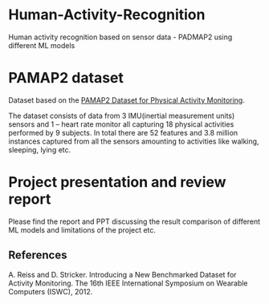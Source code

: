 # Human-Activity-Recognition
Human activity recognition based on sensor data - PADMAP2 using different ML models

# PAMAP2 dataset
Dataset based on the [PAMAP2 Dataset for Physical Activity Monitoring](https://archive.ics.uci.edu/ml/datasets/PAMAP2+Physical+Activity+Monitoring).

The dataset consists of data from 3 IMU(inertial measurement units) sensors and 1 – heart rate monitor all capturing 18 physical activities performed by 9 subjects. In total there are 52 features and 3.8 million instances captured from all the sensors amounting to activities like walking, sleeping, lying etc.

# Project presentation and review report
Please find the report and PPT discussing the result comparison of different ML models and limitations of the project etc.

## References
A. Reiss and D. Stricker. Introducing a New Benchmarked Dataset for Activity Monitoring. The 16th IEEE International Symposium on Wearable Computers (ISWC), 2012.
